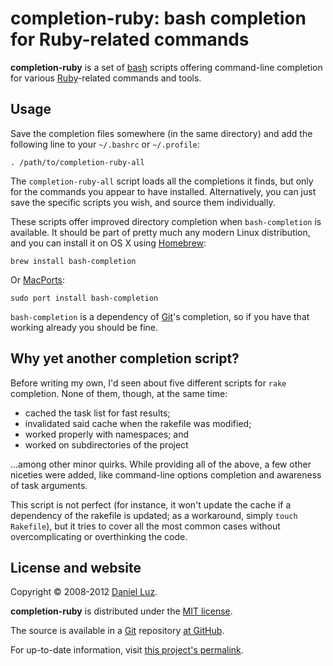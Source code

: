 # completion-ruby: bash completion for Ruby-related commands

**completion-ruby** is a set of [bash][] scripts offering command-line
completion for various [Ruby][]-related commands and tools.

## Usage

Save the completion files somewhere (in the same directory) and add the
following line to your `~/.bashrc` or `~/.profile`:

    . /path/to/completion-ruby-all

The `completion-ruby-all` script loads all the completions it finds,
but only for the commands you appear to have installed.
Alternatively, you can just save the specific scripts you wish, and
source them individually.

These scripts offer improved directory completion when `bash-completion` is
available. It should be part of pretty much any modern Linux distribution,
and you can install it on OS X using [Homebrew][]:

    brew install bash-completion

Or [MacPorts][]:

    sudo port install bash-completion

`bash-completion` is a dependency of [Git][]'s completion, so if you have
that working already you should be fine.

## Why yet another completion script?

Before writing my own, I'd seen about five different scripts for `rake`
completion. None of them, though, at the same time:

* cached the task list for fast results;
* invalidated said cache when the rakefile was modified;
* worked properly with namespaces; and
* worked on subdirectories of the project

...among other minor quirks. While providing all of the above, a few other
niceties were added, like command-line options completion and awareness of
task arguments.

This script is not perfect (for instance, it won't update the cache if
a dependency of the rakefile is updated; as a workaround, simply
`touch Rakefile`), but it tries to cover all the most common cases without
overcomplicating or overthinking the code.

## License and website

Copyright © 2008-2012 [Daniel Luz][].

**completion-ruby** is distributed under the [MIT license][].

The source is available in a [Git][] repository [at GitHub][repo].

For up-to-date information, visit [this project's permalink][permalink].

[bash]: http://www.gnu.org/software/bash/ (Bourne-Again Shell)
[Ruby]: http://www.ruby-lang.org/         (Ruby Programming Language)
[rake]: http://rake.rubyforge.org/        (Rake — Ruby Make)
[Daniel Luz]:  http://mernen.com/
[MIT license]: http://www.opensource.org/licenses/mit-license.php
[Git]:  http://git-scm.com/               (Git — Fast Version Control System)
[Homebrew]: http://mxcl.github.com/homebrew/ (Homebrew – The missing package manager for OS X)
[MacPorts]: http://www.macports.org/      (The MacPorts Project)
[repo]: https://github.com/mernen/completion-ruby
[permalink]: http://mernen.com/projects/completion-ruby
